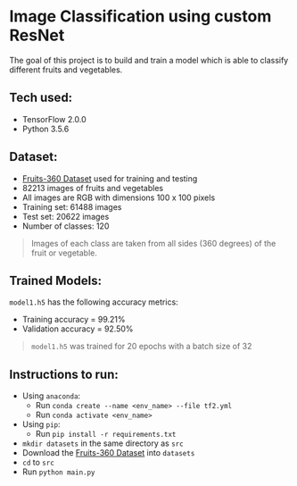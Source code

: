 # Image Classification using custom ResNet
The goal of this project is to build and train a model which is able to classify different fruits and vegetables.

## Tech used:
- TensorFlow 2.0.0
- Python 3.5.6

## Dataset:
- [Fruits-360 Dataset](https://www.kaggle.com/moltean/fruits) used for training and testing
- 82213 images of fruits and vegetables
- All images are RGB with dimensions 100 x 100 pixels
- Training set: 61488 images
- Test set: 20622 images
- Number of classes: 120
> Images of each class are taken from all sides (360 degrees) of the fruit or vegetable.

## Trained Models:
`model1.h5` has the following accuracy metrics:
  - Training accuracy = 99.21%
  - Validation accuracy = 92.50%
> `model1.h5` was trained for 20 epochs with a batch size of 32

## Instructions to run:
- Using `anaconda`:
  - Run `conda create --name <env_name> --file tf2.yml`
  - Run `conda activate <env_name>`
- Using `pip`:
  - Run `pip install -r requirements.txt`
- `mkdir datasets` in the same directory as `src`
- Download the [Fruits-360 Dataset](https://www.kaggle.com/moltean/fruits) into `datasets`
- `cd` to `src`
- Run `python main.py`